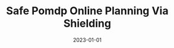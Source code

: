---
title: "Safe Pomdp Online Planning Via Shielding"
date: 2023-01-01
venue: ""
paperurl: https://doi.org/10.48550/ARXIV.2309.10216
authors: "Shili Sheng, David Parker and Lu Feng"
---